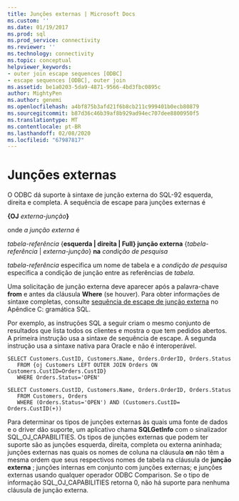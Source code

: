 ```yaml
---
title: Junções externas | Microsoft Docs
ms.custom: ''
ms.date: 01/19/2017
ms.prod: sql
ms.prod_service: connectivity
ms.reviewer: ''
ms.technology: connectivity
ms.topic: conceptual
helpviewer_keywords:
- outer join escape sequences [ODBC]
- escape sequences [ODBC], outer join
ms.assetid: be1a0203-5da9-4871-9566-4bd3fbc0895c
author: MightyPen
ms.author: genemi
ms.openlocfilehash: a4bf875b3afd21f6b8cb211c999401b0ecb80879
ms.sourcegitcommit: b87d36c46b39af8b929ad94ec707dee8800950f5
ms.translationtype: MT
ms.contentlocale: pt-BR
ms.lasthandoff: 02/08/2020
ms.locfileid: "67987817"
---
```

# <a name="outer-joins"></a>Junções externas
O ODBC dá suporte à sintaxe de junção externa do SQL-92 esquerda, direita e completa. A sequência de escape para junções externas é  
  
 **{OJ** _externa-junção_**}**  
  
 onde *a junção externa* é  
  
 *tabela-referência* {**esquerda &#124; direita &#124; Full} junção externa** {*tabela-referência* &#124; *externa-junção*} **na** _condição de pesquisa_  
  
 *tabela-referência* especifica um nome de tabela e a *condição de pesquisa* especifica a condição de junção entre as referências de *tabela*.  
  
 Uma solicitação de junção externa deve aparecer após a palavra-chave **from** e antes da cláusula **Where** (se houver). Para obter informações de sintaxe completas, consulte [sequência de escape de junção externa](../../../odbc/reference/appendixes/outer-join-escape-sequence.md) no Apêndice C: gramática SQL.  
  
 Por exemplo, as instruções SQL a seguir criam o mesmo conjunto de resultados que lista todos os clientes e mostra o que tem pedidos abertos. A primeira instrução usa a sintaxe de sequência de escape. A segunda instrução usa a sintaxe nativa para Oracle e não é interoperável.  
  
```  
SELECT Customers.CustID, Customers.Name, Orders.OrderID, Orders.Status  
   FROM {oj Customers LEFT OUTER JOIN Orders ON Customers.CustID=Orders.CustID}  
   WHERE Orders.Status='OPEN'  
  
SELECT Customers.CustID, Customers.Name, Orders.OrderID, Orders.Status  
   FROM Customers, Orders  
   WHERE (Orders.Status='OPEN') AND (Customers.CustID= Orders.CustID(+))  
```  
  
 Para determinar os tipos de junções externas às quais uma fonte de dados e o driver dão suporte, um aplicativo chama **SQLGetInfo** com o sinalizador SQL_OJ_CAPABILITIES. Os tipos de junções externas que podem ter suporte são as junções esquerda, direita, completa ou externa aninhada; junções externas nas quais os nomes de coluna na cláusula **on** não têm a mesma ordem que seus respectivos nomes de tabela na cláusula de **junção externa** ; junções internas em conjunto com junções externas; e junções externas usando qualquer operador ODBC Comparison. Se o tipo de informação SQL_OJ_CAPABILITIES retorna 0, não há suporte para nenhuma cláusula de junção externa.
